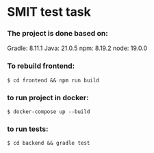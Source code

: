 # SMIT test task

### The project is done based on:

Gradle: 8.11.1
Java: 21.0.5
npm: 8.19.2
node: 19.0.0

### To rebuild frontend:

`$ cd frontend && npm run build`

### to run project in docker:

`$ docker-compose up --build`

### to run tests:

`$ cd backend && gradle test`
